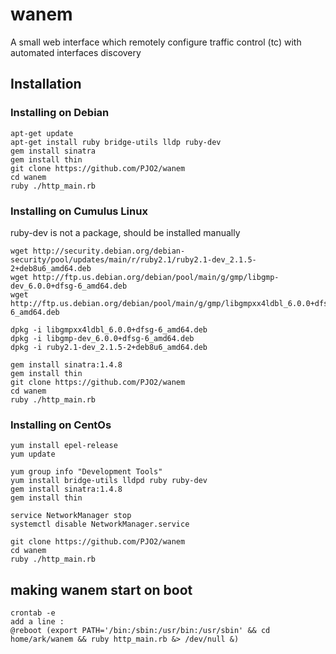 # wanem
A small web interface which remotely configure traffic control (tc)
with automated interfaces discovery

## Installation

### Installing on Debian

```
apt-get update
apt-get install ruby bridge-utils lldp ruby-dev
gem install sinatra
gem install thin
git clone https://github.com/PJO2/wanem
cd wanem
ruby ./http_main.rb
```


### Installing on Cumulus Linux
ruby-dev is not a package, should be installed manually

```
wget http://security.debian.org/debian-security/pool/updates/main/r/ruby2.1/ruby2.1-dev_2.1.5-2+deb8u6_amd64.deb
wget http://ftp.us.debian.org/debian/pool/main/g/gmp/libgmp-dev_6.0.0+dfsg-6_amd64.deb
wget http://ftp.us.debian.org/debian/pool/main/g/gmp/libgmpxx4ldbl_6.0.0+dfsg-6_amd64.deb

dpkg -i libgmpxx4ldbl_6.0.0+dfsg-6_amd64.deb
dpkg -i libgmp-dev_6.0.0+dfsg-6_amd64.deb
dpkg -i ruby2.1-dev_2.1.5-2+deb8u6_amd64.deb

gem install sinatra:1.4.8
gem install thin
git clone https://github.com/PJO2/wanem
cd wanem
ruby ./http_main.rb
```


### Installing on CentOs

```
yum install epel-release
yum update

yum group info "Development Tools"
yum install bridge-utils lldpd ruby ruby-dev
gem install sinatra:1.4.8
gem install thin

service NetworkManager stop
systemctl disable NetworkManager.service

git clone https://github.com/PJO2/wanem
cd wanem
ruby ./http_main.rb
```

## making wanem start on boot

```
crontab -e
add a line : 
@reboot (export PATH='/bin:/sbin:/usr/bin:/usr/sbin' && cd home/ark/wanem && ruby http_main.rb &> /dev/null &)
```
